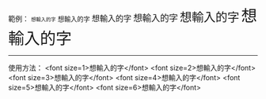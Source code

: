 範例：
<font size=1>想輸入的字</font>
<font size=2>想輸入的字</font>
<font size=3>想輸入的字</font>
<font size=4>想輸入的字</font>
<font size=5>想輸入的字</font>
<font size=6>想輸入的字</font>
- - - 
使用方法：
\<font size=1\>想輸入的字\<\/font\>
\<font size=2\>想輸入的字\<\/font\>
\<font size=3\>想輸入的字\<\/font\>
\<font size=4\>想輸入的字\<\/font\>
\<font size=5\>想輸入的字\<\/font\>
\<font size=6\>想輸入的字\<\/font\>
